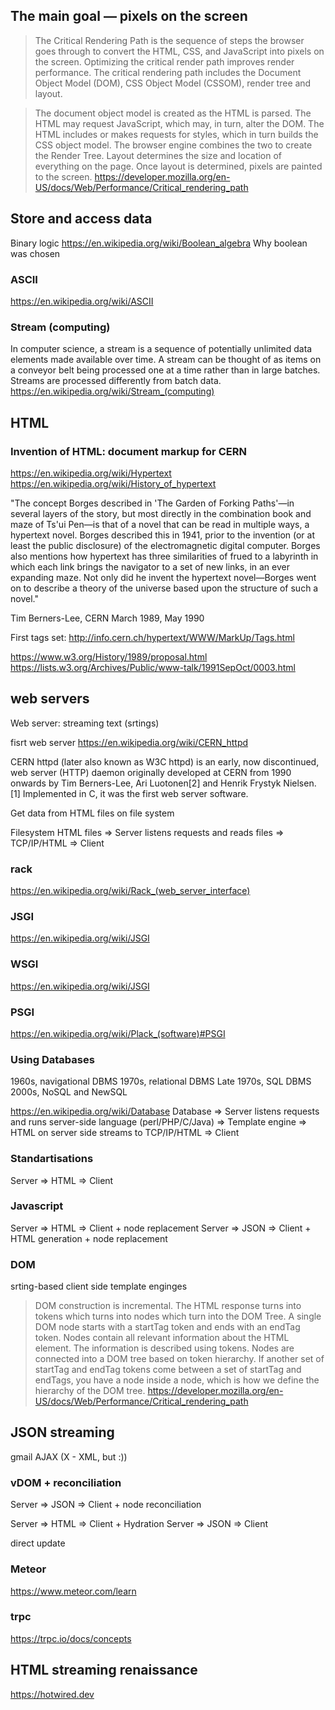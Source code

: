 ## The main goal — pixels on the screen

> The Critical Rendering Path is the sequence of steps the browser goes through to convert the HTML, CSS, and JavaScript into pixels on the screen. Optimizing the critical render path improves render performance. The critical rendering path includes the Document Object Model (DOM), CSS Object Model (CSSOM), render tree and layout.

>  The document object model is created as the HTML is parsed. The HTML may request JavaScript, which may, in turn, alter the DOM. The HTML includes or makes requests for styles, which in turn builds the CSS object model. The browser engine combines the two to create the Render Tree. Layout determines the size and location of everything on the page. Once layout is determined, pixels are painted to the screen.
https://developer.mozilla.org/en-US/docs/Web/Performance/Critical_rendering_path


## Store and access data
Binary logic
https://en.wikipedia.org/wiki/Boolean_algebra
Why boolean was chosen

### ASCII
https://en.wikipedia.org/wiki/ASCII


### Stream (computing)
In computer science, a stream is a sequence of potentially unlimited data elements made available over time. A stream can be thought of as items on a conveyor belt being processed one at a time rather than in large batches. Streams are processed differently from batch data.
https://en.wikipedia.org/wiki/Stream_(computing)

## HTML

### Invention of HTML: document markup for CERN

https://en.wikipedia.org/wiki/Hypertext
https://en.wikipedia.org/wiki/History_of_hypertext

"The concept Borges described in 'The Garden of Forking Paths'—in several layers of the story, but most directly in the combination book and maze of Ts'ui Pen—is that of a novel that can be read in multiple ways, a hypertext novel. Borges described this in 1941, prior to the invention (or at least the public disclosure) of the electromagnetic digital computer. Borges also mentions how hypertext has three similarities of frued to a labyrinth in which each link brings the navigator to a set of new links, in an ever expanding maze. Not only did he invent the hypertext novel—Borges went on to describe a theory of the universe based upon the structure of such a novel."

Tim Berners-Lee, CERN
March 1989, May 1990

First tags set: http://info.cern.ch/hypertext/WWW/MarkUp/Tags.html

https://www.w3.org/History/1989/proposal.html
https://lists.w3.org/Archives/Public/www-talk/1991SepOct/0003.html

## web servers
Web server: streaming text (srtings)

fisrt web server https://en.wikipedia.org/wiki/CERN_httpd

CERN httpd (later also known as W3C httpd) is an early, now discontinued, web server (HTTP) daemon originally developed at CERN from 1990 onwards by Tim Berners-Lee, Ari Luotonen[2] and Henrik Frystyk Nielsen.[1] Implemented in C, it was the first web server software.

Get data from HTML files on file system

Filesystem HTML files => Server listens requests and reads files => TCP/IP/HTML => Client

### rack
https://en.wikipedia.org/wiki/Rack_(web_server_interface)

### JSGI
https://en.wikipedia.org/wiki/JSGI

### WSGI
https://en.wikipedia.org/wiki/JSGI

### PSGI
https://en.wikipedia.org/wiki/Plack_(software)#PSGI

### Using Databases
1960s, navigational DBMS
1970s, relational DBMS
Late 1970s, SQL DBMS
2000s, NoSQL and NewSQL

https://en.wikipedia.org/wiki/Database
Database => Server listens requests and runs server-side language (perl/PHP/C/Java) => Template engine => HTML on server side streams to TCP/IP/HTML => Client

### Standartisations

Server => HTML => Client

### Javascript

Server => HTML => Client + node replacement 
Server => JSON => Client + HTML generation + node replacement

### DOM
srting-based client side template enginges

> DOM construction is incremental. The HTML response turns into tokens which turns into nodes which turn into the DOM Tree. A single DOM node starts with a startTag token and ends with an endTag token. Nodes contain all relevant information about the HTML element. The information is described using tokens. Nodes are connected into a DOM tree based on token hierarchy. If another set of startTag and endTag tokens come between a set of startTag and endTags, you have a node inside a node, which is how we define the hierarchy of the DOM tree. https://developer.mozilla.org/en-US/docs/Web/Performance/Critical_rendering_path

## JSON streaming
gmail
AJAX (X - XML, but :))


### vDOM + reconciliation

Server => JSON => Client + node reconciliation 

Server => HTML => Client + Hydration
Server => JSON => Client

direct update

### Meteor
https://www.meteor.com/learn

### trpc
https://trpc.io/docs/concepts

## HTML streaming renaissance
https://hotwired.dev
